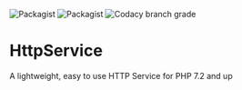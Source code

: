 ![Packagist](https://img.shields.io/packagist/v/open-php-libraries/http-service.svg?style=flat-square)
![Packagist](https://img.shields.io/packagist/dt/open-php-libraries/http-service.svg?style=flat-square)
![Codacy branch grade](https://img.shields.io/codacy/grade/a0d4c3aeb2e34e679116e105cc2588ff/master.svg?style=flat-square)

# HttpService
A lightweight, easy to use HTTP Service for PHP 7.2 and up
